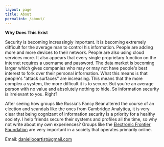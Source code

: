 ```yaml
---
layout: page
title: About
permalink: /about/
---
```


<b>Why Does This Exist</b>

Security is becoming increasingly important. It is becoming extremely difficult for the average man to control his information. People are adding more and more devices to their network. People are also using cloud services more. It also appears that every single proprietary function on the internet requires a username and password. The data market is becoming larger which gives companies who may or may not have people's best interest to fork over their personal information. What this means is that people's "attack surfaces" are increasing. This means that the more complex a system, the more difficult it is to secure. But you're an average person with no value and absolutely nothing to hide. So information security is irrelevant to you. Right?

After seeing how groups like Russia's Fancy Bear altered the course of an election and scandals like the ones from Cambridge Analytica, it is very clear that being cognizant of information security is a priority for a healthy society. I help friends secure their systems and profiles all the time, so why not write about my own experiences? Groups like the [Electronic Frontier Foundation][eff] are very important in a society that operates primarily online.

Email: daniellooartist@gmail.com

[eff]: https://www.eff.org/


